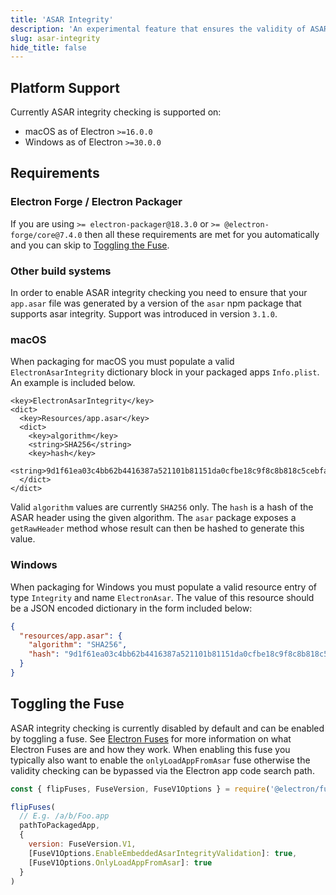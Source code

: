 ```yaml
---
title: 'ASAR Integrity'
description: 'An experimental feature that ensures the validity of ASAR contents at runtime.'
slug: asar-integrity
hide_title: false
---
```


## Platform Support

Currently ASAR integrity checking is supported on:
* macOS as of Electron `>=16.0.0`
* Windows as of Electron `>=30.0.0`

## Requirements

### Electron Forge / Electron Packager

If you are using `>= electron-packager@18.3.0` or `>= @electron-forge/core@7.4.0` then all these requirements are met for you automatically and you can skip to [Toggling the Fuse](#toggling-the-fuse).

### Other build systems

In order to enable ASAR integrity checking you need to ensure that your `app.asar` file was generated by a version of the `asar` npm package that supports asar integrity.  Support was introduced in version `3.1.0`.

### macOS

When packaging for macOS you must populate a valid `ElectronAsarIntegrity` dictionary block in your packaged apps `Info.plist`.  An example is included below.

```plist
<key>ElectronAsarIntegrity</key>
<dict>
  <key>Resources/app.asar</key>
  <dict>
    <key>algorithm</key>
    <string>SHA256</string>
    <key>hash</key>
    <string>9d1f61ea03c4bb62b4416387a521101b81151da0cfbe18c9f8c8b818c5cebfac</string>
  </dict>
</dict>
```

Valid `algorithm` values are currently `SHA256` only.  The `hash` is a hash of the ASAR header using the given algorithm.  The `asar` package exposes a `getRawHeader` method whose result can then be hashed to generate this value.

### Windows

When packaging for Windows you must populate a valid resource entry of type `Integrity` and name `ElectronAsar`. The value of this resource should be a JSON encoded dictionary in the form included below:

```json
{
  "resources/app.asar": {
    "algorithm": "SHA256",
    "hash": "9d1f61ea03c4bb62b4416387a521101b81151da0cfbe18c9f8c8b818c5cebfac"
  }
}
```

## Toggling the Fuse

ASAR integrity checking is currently disabled by default and can be enabled by toggling a fuse. See [Electron Fuses](fuses.md) for more information on what Electron Fuses are and how they work.  When enabling this fuse you typically also want to enable the `onlyLoadAppFromAsar` fuse otherwise the validity checking can be bypassed via the Electron app code search path.

```js @ts-nocheck
const { flipFuses, FuseVersion, FuseV1Options } = require('@electron/fuses')

flipFuses(
  // E.g. /a/b/Foo.app
  pathToPackagedApp,
  {
    version: FuseVersion.V1,
    [FuseV1Options.EnableEmbeddedAsarIntegrityValidation]: true,
    [FuseV1Options.OnlyLoadAppFromAsar]: true
  }
)
```
